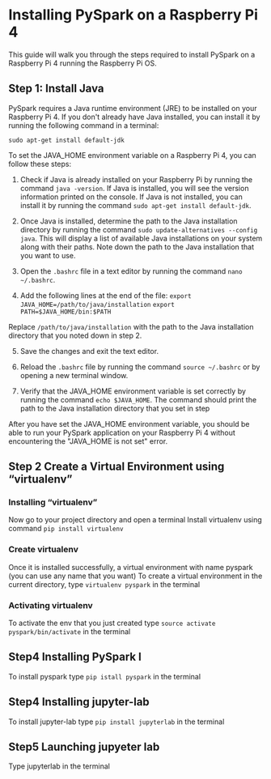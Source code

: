 # Installing PySpark on a Raspberry Pi 4

This guide will walk you through the steps required to install PySpark on a Raspberry Pi 4 running the Raspberry Pi OS.
## Step 1: Install Java
PySpark requires a Java runtime environment (JRE) to be installed on your Raspberry Pi 4. If you don't already have Java installed, you can install it by running the following command in a terminal:

`sudo apt-get install default-jdk`


To set the JAVA_HOME environment variable on a Raspberry Pi 4, you can follow these steps:

1. Check if Java is already installed on your Raspberry Pi by running the command `java -version`. If Java is installed, you will see the version information printed on the console. If Java is not installed, you can install it by running the command `sudo apt-get install default-jdk`.

2. Once Java is installed, determine the path to the Java installation directory by running the command `sudo update-alternatives --config java`. This will display a list of available Java installations on your system along with their paths. Note down the path to the Java installation that you want to use.

3. Open the `.bashrc` file in a text editor by running the command `nano ~/.bashrc`.

4. Add the following lines at the end of the file:
`export JAVA_HOME=/path/to/java/installation`
`export PATH=$JAVA_HOME/bin:$PATH`

Replace `/path/to/java/installation` with the path to the Java installation directory that you noted down in step 2.

5. Save the changes and exit the text editor.

6. Reload the `.bashrc` file by running the command `source ~/.bashrc` or by opening a new terminal window.

7. Verify that the JAVA_HOME environment variable is set correctly by running the command `echo $JAVA_HOME`. The command should print the path to the Java installation directory that you set in step 

After you have set the JAVA_HOME environment variable, you should be able to run your PySpark application on your Raspberry Pi 4 without encountering the "JAVA_HOME is not set" error.

## Step 2 Create a Virtual Environment using “virtualenv”

### Installing “virtualenv”
Now go to your project directory and open a terminal 
Install virtualenv using command `pip install virtualenv`
### Create virtualenv
Once it is installed successfully, a virtual environment with name pyspark (you can use any name that you want)
To create a virtual environment in the current directory, type `virtualenv pyspark` in the terminal
### Activating virtualenv
To activate the env that you just created type `source activate pyspark/bin/activate` in the terminal

## Step4 Installing PySpark l
To install pyspark type `pip istall pyspark` in the terminal

## Step4 Installing jupyter-lab
To install jupyter-lab type `pip install jupyterlab` in the terminal 

## Step5 Launching jupyeter lab
Type jupyterlab in the terminal




